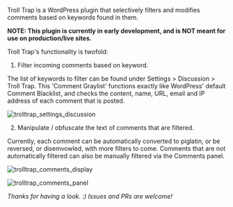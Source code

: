 Troll Trap is a WordPress plugin that selectively filters and modifies comments based on keywords found in them.

**NOTE: This plugin is currently in early development, and is NOT meant for use on production/live sites.**

Troll Trap's functionality is twofold:

1) Filter incoming comments based on keyword. 

The list of keywords to filter can be found under Settings > Discussion > Troll Trap. This 'Comment Graylist' functions exactly like WordPress' default Comment Blacklist, and checks the content, name, URL, email and IP address of each comment that is posted.

![trolltrap_settings_discussion](https://cloud.githubusercontent.com/assets/10125810/13197648/249b0aac-d81a-11e5-9264-62572a267195.png?raw=true)


2) Manipulate / obfuscate the text of comments that are filtered. 

Currently, each comment can be automatically converted to piglatin, or be reversed, or disemvowled, with more filters to come. Comments that are not automatically filtered can also be manually filtered via the Comments panel.

![trolltrap_comments_display](https://cloud.githubusercontent.com/assets/10125810/13197644/fc189ee6-d819-11e5-927f-0cc75da4e3eb.png?raw=true)

![trolltrap_comments_panel](https://cloud.githubusercontent.com/assets/10125810/13197651/364c4748-d81a-11e5-8640-80f3c4fcdf37.png)


_Thanks for having a look. :) Issues and PRs are welcome!_

